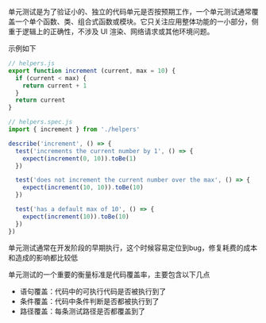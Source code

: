 单元测试是为了验证小的、独立的代码单元是否按预期工作，一个单元测试通常覆盖一个单个函数、类、组合式函数或模块。它只关注应用整体功能的一小部分，侧重于逻辑上的正确性，不涉及 UI 渲染、网络请求或其他环境问题。

示例如下

```js
// helpers.js
export function increment (current, max = 10) {
  if (current < max) {
    return current + 1
  }
  return current
}

// helpers.spec.js
import { increment } from './helpers'

describe('increment', () => {
  test('increments the current number by 1', () => {
    expect(increment(0, 10)).toBe(1)
  })

  test('does not increment the current number over the max', () => {
    expect(increment(10, 10)).toBe(10)
  })

  test('has a default max of 10', () => {
    expect(increment(10)).toBe(10)
  })
})
```

单元测试通常在开发阶段的早期执行，这个时候容易定位到bug，修复耗费的成本和造成的影响都比较低

单元测试的一个重要的衡量标准是代码覆盖率，主要包含以下几点

- 语句覆盖：代码中的可执行代码是否被执行到了
- 条件覆盖：代码中条件判断是否都被执行到了
- 路径覆盖：每条测试路径是否都覆盖到了